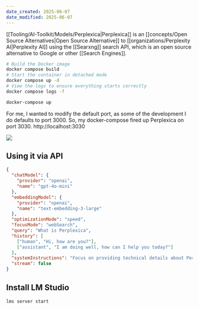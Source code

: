```yaml
---
date_created: 2025-06-07
date_modified: 2025-06-07
---
```

[[Tooling/AI-Toolkit/Models/Perplexica|Perplexica]] is an [[concepts/Open Source Alternatives|Open Source Alternative]] to [[organizations/Perplexity AI|Perplexity AI]] using the [[Searxng]] search API, which is an open source alternative to Google or other [[Search Engines]].

```bash
# Build the Docker image 
docker compose build 
# Start the container in detached mode 
docker compose up -d 
# View the logs to ensure everything starts correctly 
docker compose logs -f
```

```bash
docker-compose up
```

For me, I wanted to modify the default port, as some of the development I do defaults to port 3000.  So, my docker-compose fired up Perplexica on port 3030.
http://localhost:3030


![](https://i.imgur.com/WIeJSAJ.png)
## Using it via API

```json
{
  "chatModel": {
    "provider": "openai",
    "name": "gpt-4o-mini"
  },
  "embeddingModel": {
    "provider": "openai",
    "name": "text-embedding-3-large"
  },
  "optimizationMode": "speed",
  "focusMode": "webSearch",
  "query": "What is Perplexica",
  "history": [
    ["human", "Hi, how are you?"],
    ["assistant", "I am doing well, how can I help you today?"]
  ],
  "systemInstructions": "Focus on providing technical details about Perplexica's architecture.",
  "stream": false
}
```

## Install LM Studio
```bash
lms server start
```


